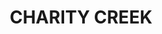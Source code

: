 ---
lastmod: '2025-04-06T06:05:20+00:00'
latitude: -31.6402
layout: suburb
longitude: 151.964845
postcode: '2424'
state: NSW
title: CHARITY CREEK
url: /nsw/charity-creek/
---